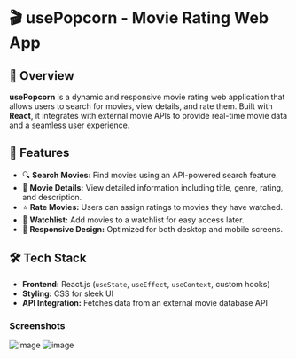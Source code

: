 # 🎬 usePopcorn - Movie Rating Web App

## 📌 Overview
**usePopcorn** is a dynamic and responsive movie rating web application that allows users to search for movies, view details, and rate them. Built with **React**, it integrates with external movie APIs to provide real-time movie data and a seamless user experience.

## 🚀 Features
- 🔍 **Search Movies:** Find movies using an API-powered search feature.
- 📖 **Movie Details:** View detailed information including title, genre, rating, and description.
- ⭐ **Rate Movies:** Users can assign ratings to movies they have watched.
- 📜 **Watchlist:** Add movies to a watchlist for easy access later.
- 📱 **Responsive Design:** Optimized for both desktop and mobile screens.

## 🛠️ Tech Stack
- **Frontend:** React.js (`useState`, `useEffect`, `useContext`, custom hooks)
- **Styling:** CSS for sleek UI
- **API Integration:** Fetches data from an external movie database API

### Screenshots
![image](https://github.com/user-attachments/assets/5cf9ba38-faca-42df-bc96-127486ab5fbe)
![image](https://github.com/user-attachments/assets/a443e028-d752-4c25-9584-0a88ec200392)

